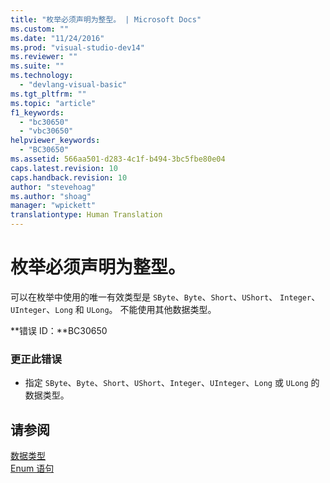 ```yaml
---
title: "枚举必须声明为整型。 | Microsoft Docs"
ms.custom: ""
ms.date: "11/24/2016"
ms.prod: "visual-studio-dev14"
ms.reviewer: ""
ms.suite: ""
ms.technology: 
  - "devlang-visual-basic"
ms.tgt_pltfrm: ""
ms.topic: "article"
f1_keywords: 
  - "bc30650"
  - "vbc30650"
helpviewer_keywords: 
  - "BC30650"
ms.assetid: 566aa501-d283-4c1f-b494-3bc5fbe80e04
caps.latest.revision: 10
caps.handback.revision: 10
author: "stevehoag"
ms.author: "shoag"
manager: "wpickett"
translationtype: Human Translation
---
```

# 枚举必须声明为整型。
可以在枚举中使用的唯一有效类型是 `SByte`、`Byte`、`Short`、`UShort`、 `Integer`、`UInteger`、`Long` 和 `ULong`。 不能使用其他数据类型。  
  
 **错误 ID：**BC30650  
  
### 更正此错误  
  
-   指定 `SByte`、`Byte`、`Short`、`UShort`、`Integer`、`UInteger`、`Long` 或 `ULong` 的数据类型。  
  
## 请参阅  
 [数据类型](../../visual-basic/language-reference/data-types/data-type-summary.md)   
 [Enum 语句](../../visual-basic/language-reference/statements/enum-statement.md)